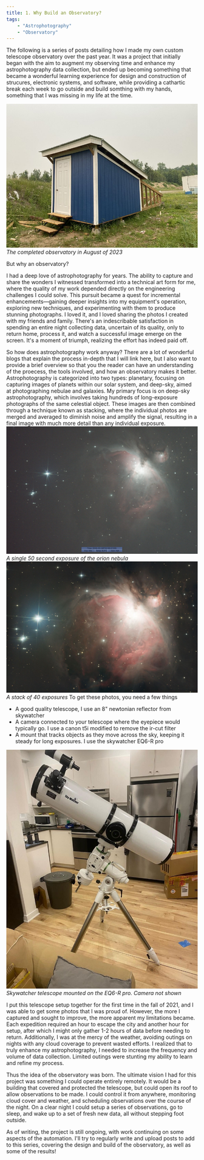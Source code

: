```yaml
---
title: 1. Why Build an Observatory?
tags: 
    - "Astrophotography"
    - "Observatory"
---
```

The following is a series of posts detailing how I made my own custom telescope observatory over the past year. It was a project that initially began with the aim to augment my observing time and enhance my astrophotography data collection, but ended up becoming something that became a wonderful learning experience for design and construction of strucures, electronic systems, and software, while providing a cathartic break each week to go outside and build somthing with my hands, something that I was missing in my life at the time. 

![alt text](image-5.png)
*The completed observatory in August of 2023*

But why an observatory?

I had a deep love of astrophotography for years. The ability to capture and share the wonders I witnessed transformed into a technical art form for me, where the quality of my work depended directly on the engineering challenges I could solve. This pursuit became a quest for incremental enhancements—gaining deeper insights into my equipment's operation, exploring new techniques, and experimenting with them to produce stunning photographs. I loved it, and I loved sharing the photos I created with my friends and family. There's an indescribable satisfaction in spending an entire night collecting data, uncertain of its quality, only to return home, process it, and watch a successful image emerge on the screen. It's a moment of triumph, realizing the effort has indeed paid off.

So how does astrophotography work anyway? There are a lot of wonderful blogs that explain the process in-depth that I will link here, but I also want to provide a brief overview so that you the reader can have an understanding of the proecess, the tools involved, and how an observatory makes it better. Astrophotography is categorized into two types: planetary, focusing on capturing images of planets within our solar system, and deep-sky, aimed at photographing nebulae and galaxies. My primary focus is on deep-sky astrophotography, which involves taking hundreds of long-exposure photographs of the same celestial object. These images are then combined through a technique known as stacking, where the individual photos are merged and averaged to diminish noise and amplify the signal, resulting in a final image with much more detail than any individual exposure.
![alt text](image-6.png)
*A single 50 second exposure of the orion nebula*
![alt text](image-8.png)
*A stack of 40 exposures*
To get these photos, you need a few things
- A good quality telescope, I use an 8" newtonian reflector from skywatcher
- A camera connected to your telescope where the eyepiece would typically go. I use a canon t5i modified to remove the ir-cut filter
- A mount that tracks objects as they move across the sky, keeping it steady for long exposures. I use the skywatcher EQ6-R pro

![Alt text](image-2.png)
*Skywatcher telescope mounted on the EQ6-R pro. Camera not shown*

I put this telescope setup together for the first time in the fall of 2021, and I was able to get some photos that I was proud of. However, the more I captured and sought to improve, the more apparent my limitations became. Each expedition required an hour to escape the city and another hour for setup, after which I might only gather 1-2 hours of data before needing to return. Additionally, I was at the mercy of the weather, avoiding outings on nights with any cloud coverage to prevent wasted efforts. I realized that to truly enhance my astrophotography, I needed to increase the frequency and volume of data collection. Limited outings were stunting my ability to learn and refine my process. 

Thus the idea of the observatory was born. The ultimate vision I had for this project was something I could operate entirely remotely. It would be a building that covered and protected the telescope, but could open its roof to allow observations to be made. I could control it from anywhere, monitoring cloud cover and weather, and scheduling observations over the course of the night. On a clear night I could setup a series of observations, go to sleep, and wake up to a set of fresh new data, all without stepping foot outside.

As of writing, the project is still ongoing, with work continuing on some aspects of the automation. I'll try to regularly write and upload posts to add to this series, covering the design and build of the observatory, as well as some of the results!



